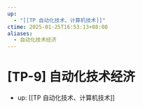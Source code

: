 ```yaml
---
up:
  - "[[TP 自动化技术、计算机技术]]"
ctime: 2025-01-25T16:53:13+08:00
aliases:
  - 自动化技术经济
---
```


# [TP-9] 自动化技术经济

- up: [[TP 自动化技术、计算机技术]]

